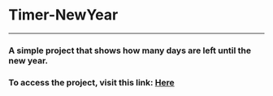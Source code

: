 # Timer-NewYear
---
### A simple project that shows how many days are left until the new year. <br>

### To access the project, visit this link: <a href="https://beautiful-cuchufli-41879e.netlify.app" target="_blank">Here</a>
